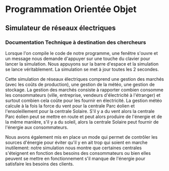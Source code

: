 # Programmation Orientée Objet 
## Simulateur de réseaux électriques
### Documentation Technique à destination des chercheurs

Lorsque l'on compile le code de notre programme, une fenêtre s'ouvre et un message nous demande d'appuyer sur une touche du clavier pour lancer la simulation. 
Nous appuyons sur la barre d'espace et la simulation se lance véritablement.
La simulation se met à jour toutes les 2 secondes.

Cette simulation de réseaux électriques comprend une gestion des marchés (avec les coûts de production), une gestion de la météo, une gestion de stockage.
La gestion des marchés consiste à rapporter combien consomme les consommateurs (ville, entreprise, vendeurs d'électricité à l'étranger) et surtout combien cela coûte pour les fournir en électricité.
La gestion météo calcule à la fois la force du vent pour la centrale Parc éolien et l'ensoleillement pour la centrale Solaire. S'il y a du vent alors la centrale Parc éolien peut se mettre en route et peut alors produire de l'énergie et de la même manière, s'il y a du soleil, alors la centrale Solaire peut fournir de l'énergie aux consommateurs.

Nous avons également mis en place un mode qui permet de contrôler les sources d'énergie pour éviter qu'il y en ait trop qui soient en marche inutilement: notre simulation nous montre que certaines centrales s'éteignent en fonction des besoins des consommateurs ou bien elles peuvent se mettre en fonctionnement s'il manque de l'énergie pour satisfaire les besoins des clients.
